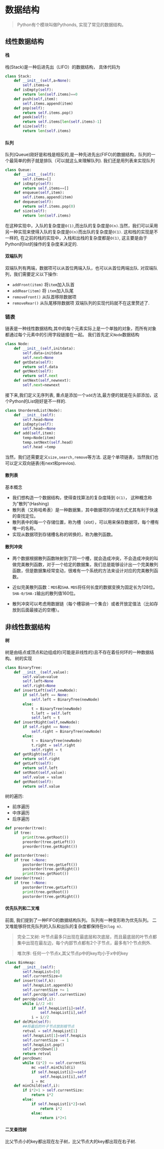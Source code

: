 # 数据结构

> Python有个模块叫做Pythonds, 实现了常见的数据结构。

## 线性数据结构

#### 栈
栈(Stack)是一种后进先出（LIFO）的数据结构，
具体代码为
```python
class Stack:
    def __init__(self,a=None):
        self.items=a
    def isEmpty(self):
        return len(self.items)==0
    def push(self,item):
        self.items.append(item)
    def pop(self):
        return self.items.pop()
    def peek(self):
        return self.items[len(self.items)-1] 
    def size(self):
        return len(self.items)
```
#### 队列
队列(Queue)刚好是和栈是相反的,是一种先进先出(FIFO)的数据结构，队列的一个最简单的例子就是排队（可以就这么来理解队列). 我们还是用列表来实现队列
```python
class Queue:
    def __init__(self):
        self.items=[]
    def isEmpty(self):
        return self.items==[]
    def enqueue(self,item):
        self.items.append(item)
    def dequeue(self):
        return self.items.pop(0)
    def size(self):
        return len(self.items)
```
在这种实现中，入队的复杂度是`O(1)`,而出队的复杂度是`O(n)`.当然，我们可以采用另一种实现来使得入队的复杂度是`O(n)`而出队的复杂度是`O(1)`. 这和栈的实现是不一样的, 在之前的栈的实现中，入栈和出栈的复杂度都是`O(1)`, 这主要是由于Python的list的操作的复杂度来决定的.

#### 双端队列
双端队列有两端，数据项可以从首位两端入队，也可以从首位两端出队.
对双端队列，我们需要定义以下操作:
* `addFront(item)` 将`item`加入队首
* `addRear(item)` 将 `item`加入队尾
* `removeFront()` 从队首移除数据项
* `removeRear()` 从队尾移除数据项
双端队列的实现代码就不在这里赘述了.

### 链表
链表是一种线性数据结构,其中的每个元素实际上是一个单独的对象，而所有对象都通过每个元素中的引用字段链接在一起。
我们首先定义`Node`数据结构
```python
class Node:
    def __init__(self,initdata):
        self.data=initdata
        self.next=None
    def getData(self):
        return self.data
    def getNext(self):
        return self.next
    def setNext(self,newnext):
        self.next=newnext
```
接下来,我们定义无序列表, 重点是添加一个`add`方法,最方便的就是在头部添加，这个Python的List刚好是不一样的.
```python
class UnorderedList(Node):
    def __init__(self):
        self.head=None
    def isEmpty(self):
        self.head==None
    def add(self,item):
        temp=Node(item)
        temp.setNext(self.head)
        self.head =temp
```
当然，我们还需要定义`size,search,remove`等方法. 这是个单项链表，当然我们也可以定义双向链表(有next和previos).

    
#### 散列表

基本概念
* 我们想构造一个数据结构，使得查找算法的复杂度降到 `O(1)`， 这种概念称为"散列"(Hashing)
* 散列表（又称哈希表）是一种数据集，其中数据项的存储方式尤其有利于快速的查找定位。
* 散列表中的每一个存储位置，称为槽（slot），可以用来保存数据项，每个槽有唯一的名称。
* 实现从数据项到存储槽名称的转换的，称为散列函数。

#### 散列冲突

* 两个数据根据散列函数映射到了同一个槽，就会造成冲突，不会造成冲突的叫做完美散列函数，对于一个给定的数据集，我们总是能够设计出一个完美散列函数，但是数据集经常变动，很难有一个系统的方法来设计对应的完美散列函数。

* 近似完美散列函数：`MD5`和`SHA`. `MD5`将任何长度的数据变换为固定长为128位。`SHA-0/SHA-1`输出的散列值160位。

* 散列冲突可以考虑用数据链（每个槽容纳一个集合）或者开放定值法（比如存放到后面最接近的空槽）。 

## 非线性数据结构

#### 树
树是由结点或顶点和边组成的(可能是非线性的)且不存在着任何环的一种数据结构。
树的实现
```python
class BinaryTree:
    def __init__(self,value):
        self.value=value
        self.left=None
        self.right=None
    def insertLeft(self,newNode):
        if self.left == None:
            self.left = BinaryTree(newNode)
        else:
            t = BinaryTree(newNode)
            t.left = self.left 
            self.left = t
    def insertRight(self,newNode):
        if self.right == None:
            self.right = BinaryTree(newNode)
        else:
            t = BinaryTree(newNode)
            t.right = self.right
            self.right = t
    def getRight(self):
        return self.right
    def getLeft(self):
        return self.left
    def setRoot(self,value):
        self.value = value
    def getRoot(self):
        return self.value
```

树的遍历:
* 前序遍历
* 中序遍历
* 后序遍历

```python
def preorder(tree):
    if tree:
        print(tree.getRoot())
        preorder(tree.getLeft())
        preorder(tree.getRight())

def postorder(tree):
    if tree !=None:
        postorder(tree.getLeft())
        postorder(tree.getRight())
        print(tree.getRoot())
def inorder(tree):
    if tree !=None:
        postorder(tree.getLeft())
        print(tree.getRoot())
        postorder(tree.getRight())
```


#### 优先队列和二叉堆
前面, 我们提到了一种FIFO的数据结构队列。
队列有一种变形称为优先队列。
二叉堆能够将优先队列的入队和出队的复杂度都保持在`O(log n)`.

> 完全二叉树: 叶节点最多只出现在最底层和次底层，而且最底层的叶节点都集中出现在最左边，每个内部节点都有2个子节点，最多有1个节点例外.


> 堆次序: 任何一个节点x,其父节点p中的key均小于x中的key

```python
class BinHeap:
    def __init__(self):
        self.heapList=[0]
        self.currentSize=0
    def insert(self,k):
        self.heapList.append(k)
        self.currentSize += 1
        self.percUp(self.currentSize)
    def percUp(self,i):
        while i//2 >0:
            if self.heapList[i]<self.
                self.heapList[i],self
            i = i//2
    def delMin(self):
        ##将最后的叶子节点放到根节点
        retval = self.heapList[1]
        self.heapList[1]=self.heapLis
        self.currentSize -= 1
        self.heapList.pop()
        self.percDown(1)
        return retval
    def percDown:
        while (i*2) <= self.currentSi
            mc =self.minChild(i)
            if self.heapList[i]>=self
                self.heapList[i],self
            i = mc
    def minChild(self,i):
        if i*2+1 > self.currentSize:
            return i*2
        else:
            if self.heapList[i*2]<sel
                return i*2
            else:
                return i*2+1
```


#### 二叉查找树
比父节点小的key都出现在左子树，比父节点大的key都出现在右子树.
